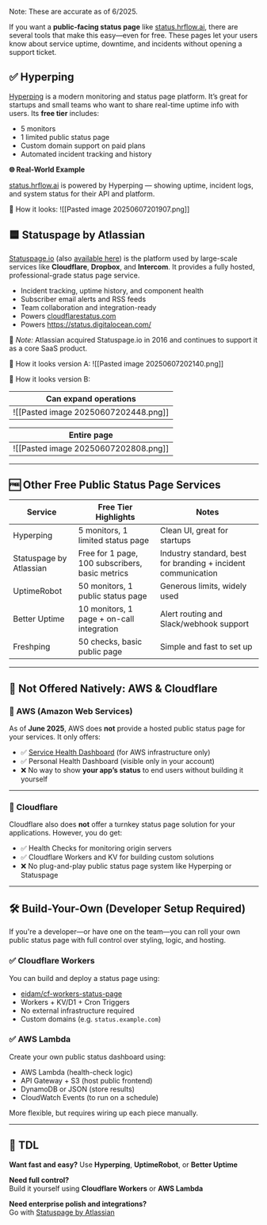 Note: These are accurate as of 6/2025.

If you want a **public-facing status page** like [status.hrflow.ai](https://status.hrflow.ai/), there are several tools that make this easy—even for free. These pages let your users know about service uptime, downtime, and incidents without opening a support ticket.


## ✅ Hyperping

[Hyperping](https://hyperping.com/status-page?utm_campaign=status.hrflow.ai&utm_medium=powered-by&utm_source=statuspage) is a modern monitoring and status page platform. It’s great for startups and small teams who want to share real-time uptime info with users. Its **free tier** includes:

- 5 monitors
- 1 limited public status page
- Custom domain support on paid plans
- Automated incident tracking and history

**🌐 Real-World Example**

[status.hrflow.ai](https://status.hrflow.ai) is powered by Hyperping — showing uptime, incident logs, and system status for their API and platform.

📸 How it looks:
![[Pasted image 20250607201907.png]]


## 🟦 Statuspage by Atlassian

[Statuspage.io](https://statuspage.io/) (also [available here](https://www.atlassian.com/software/statuspage)) is the platform used by large-scale services like **Cloudflare**, **Dropbox**, and **Intercom**. It provides a fully hosted, professional-grade status page service.
- Incident tracking, uptime history, and component health
- Subscriber email alerts and RSS feeds
- Team collaboration and integration-ready
- Powers [cloudflarestatus.com](https://www.cloudflarestatus.com/)
- Powers https://status.digitalocean.com/

📌 _Note:_ Atlassian acquired Statuspage.io in 2016 and continues to support it as a core SaaS product.


📸 How it looks version A:
![[Pasted image 20250607202140.png]]


📸 How it looks version B:

| Can expand operations                |
| ------------------------------------ |
| ![[Pasted image 20250607202448.png]] |

| Entire page                          |
| ------------------------------------ |
| ![[Pasted image 20250607202808.png]] |

---

## 🆓 Other Free Public Status Page Services

| Service                 | Free Tier Highlights                            | Notes                                                         |
| ----------------------- | ----------------------------------------------- | ------------------------------------------------------------- |
| Hyperping               | 5 monitors, 1 limited status page               | Clean UI, great for startups                                  |
| Statuspage by Atlassian | Free for 1 page, 100 subscribers, basic metrics | Industry standard, best for branding + incident communication |
| UptimeRobot             | 50 monitors, 1 public status page               | Generous limits, widely used                                  |
| Better Uptime           | 10 monitors, 1 page + on-call integration       | Alert routing and Slack/webhook support                       |
| Freshping               | 50 checks, basic public page                    | Simple and fast to set up                                     |

---

## 🔴 Not Offered Natively: AWS & Cloudflare

### 🔴 AWS (Amazon Web Services)

As of **June 2025**, AWS does **not** provide a hosted public status page for your services. It only offers:
- ✅ [Service Health Dashboard](https://status.aws.amazon.com/) (for AWS infrastructure only)
- ✅ Personal Health Dashboard (visible only in your account)
- ❌ No way to show **your app’s status** to end users without building it yourself

---

### 🔴 Cloudflare

Cloudflare also does **not** offer a turnkey status page solution for your applications. However, you do get:
- ✅ Health Checks for monitoring origin servers
- ✅ Cloudflare Workers and KV for building custom solutions
- ❌ No plug-and-play public status page system like Hyperping or Statuspage

---

## 🛠️ Build-Your-Own (Developer Setup Required)

If you're a developer—or have one on the team—you can roll your own public status page with full control over styling, logic, and hosting.

### ✅ Cloudflare Workers

You can build and deploy a status page using:
- [eidam/cf-workers-status-page](https://github.com/eidam/cf-workers-status-page)
- Workers + KV/D1 + Cron Triggers
- No external infrastructure required
- Custom domains (e.g. `status.example.com`)  

### ✅ AWS Lambda

Create your own public status dashboard using:
- AWS Lambda (health-check logic)
- API Gateway + S3 (host public frontend)
- DynamoDB or JSON (store results)
- CloudWatch Events (to run on a schedule)

More flexible, but requires wiring up each piece manually.

---

## 🧭 TDL

**Want fast and easy?**
Use **Hyperping**, **UptimeRobot**, or **Better Uptime**  

**Need full control?**  
Build it yourself using **Cloudflare Workers** or **AWS Lambda**

**Need enterprise polish and integrations?**  
Go with [Statuspage by Atlassian](https://statuspage.io/)